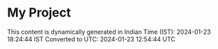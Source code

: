 # My Project

This content is dynamically generated in Indian Time (IST): 2024-01-23 18:24:44 IST
Converted to UTC: 2024-01-23 12:54:44 UTC
